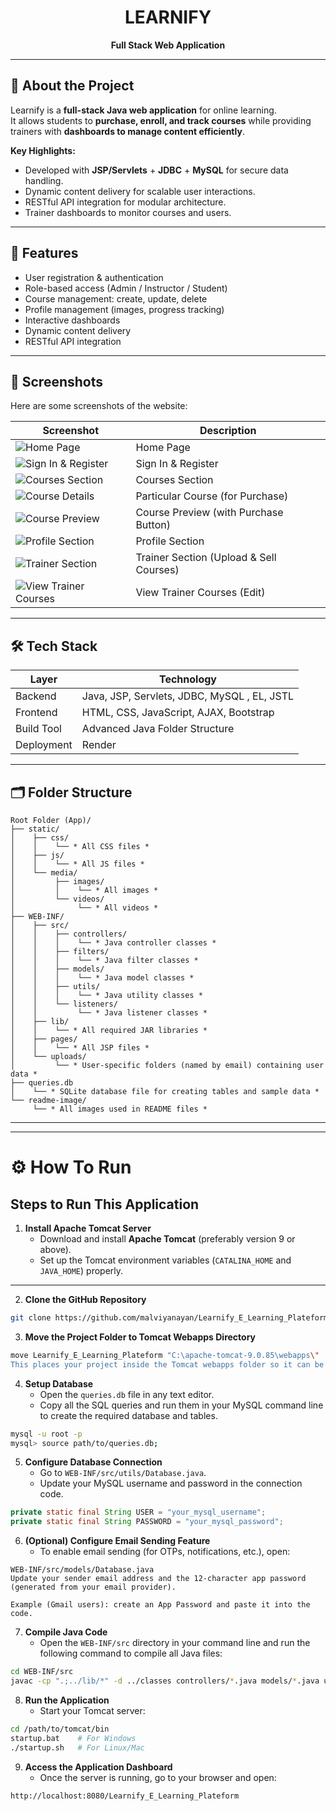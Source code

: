 <div align="center">

# LEARNIFY

**Full Stack Web Application**

</div>

---

## 📌 About the Project

Learnify is a **full-stack Java web application** for online learning.  
It allows students to **purchase, enroll, and track courses** while providing trainers with **dashboards to manage content efficiently**.

**Key Highlights:**

- Developed with **JSP/Servlets** + **JDBC** + **MySQL** for secure data handling.
- Dynamic content delivery for scalable user interactions.
- RESTful API integration for modular architecture.
- Trainer dashboards to monitor courses and users.

---

## 🚀 Features

- User registration & authentication
- Role-based access (Admin / Instructor / Student)
- Course management: create, update, delete
- Profile management (images, progress tracking)
- Interactive dashboards
- Dynamic content delivery
- RESTful API integration

---

## 📸 Screenshots

Here are some screenshots of the website:

| Screenshot | Description |
|------------|-------------|
| ![Home Page](readme_images/image5.png) | Home Page |
| ![Sign In & Register](readme_images/image6.png) | Sign In & Register |
| ![Courses Section](readme_images/image7.png) | Courses Section |
| ![Course Details](readme_images/image8.png) | Particular Course (for Purchase) |
| ![Course Preview](readme_images/image9.png) | Course Preview (with Purchase Button) |
| ![Profile Section](readme_images/image10.png) | Profile Section |
| ![Trainer Section](readme_images/image11.png) | Trainer Section (Upload & Sell Courses) |
| ![View Trainer Courses](readme_images/image12.png) | View Trainer Courses (Edit) |


---

## 🛠️ Tech Stack

| Layer      | Technology                                  |
| ---------- | ------------------------------------------- |
| Backend    | Java, JSP, Servlets, JDBC, MySQL , EL, JSTL |
| Frontend   | HTML, CSS, JavaScript, AJAX, Bootstrap      |
| Build Tool | Advanced Java Folder Structure              |
| Deployment | Render                                      |

---

## 🗂️ Folder Structure

```
Root Folder (App)/
├── static/
│    ├── css/
│    │    └── * All CSS files *
│    ├── js/
│    │    └── * All JS files *
│    └── media/
│         ├── images/
│         │    └── * All images *
│         └── videos/
│              └── * All videos *
├── WEB-INF/
│    ├── src/
│    │    ├── controllers/
│    │    │    └── * Java controller classes *
│    │    ├── filters/
│    │    │    └── * Java filter classes *
│    │    ├── models/
│    │    │    └── * Java model classes *
│    │    ├── utils/
│    │    │    └── * Java utility classes *
│    │    └── listeners/
│    │         └── * Java listener classes *
│    ├── lib/
│    │    └── * All required JAR libraries *
│    ├── pages/
│    │    └── * All JSP files *
│    └── uploads/
│         └── * User-specific folders (named by email) containing user data *
├── queries.db
│    └── * SQLite database file for creating tables and sample data *
└── readme-image/
     └── * All images used in README files *

```

---

<!-- ## 💾 User Data Storage

After registration, each user gets a dedicated folder under `APPLICATION_USERS`.  
This folder stores all important user-specific data:

- Course videos
- Profile images
- Other content

> Each folder is named after the username for organized and secure storage. -->

---

# ⚙️ How To Run

## Steps to Run This Application

1. **Install Apache Tomcat Server**
   - Download and install **Apache Tomcat** (preferably version 9 or above).
   - Set up the Tomcat environment variables (`CATALINA_HOME` and `JAVA_HOME`) properly.

---

2. **Clone the GitHub Repository**

```bash
git clone https://github.com/malviyanayan/Learnify_E_Learning_Plateform.git
```

3. **Move the Project Folder to Tomcat Webapps Directory**

```bash
move Learnify_E_Learning_Plateform "C:\apache-tomcat-9.0.85\webapps\"
This places your project inside the Tomcat webapps folder so it can be deployed automatically when the server starts.
```

4. **Setup Database**
   - Open the `queries.db` file in any text editor.
   - Copy all the SQL queries and run them in your MySQL command line to create the required database and tables.

````bash
mysql -u root -p
mysql> source path/to/queries.db;
````

5. **Configure Database Connection**
   - Go to `WEB-INF/src/utils/Database.java`.
   - Update your MySQL username and password in the connection code.
```java
private static final String USER = "your_mysql_username";
private static final String PASSWORD = "your_mysql_password";
```

6. **(Optional) Configure Email Sending Feature**  
   - To enable email sending (for OTPs, notifications, etc.), open:  
```text
WEB-INF/src/models/Database.java
Update your sender email address and the 12-character app password (generated from your email provider).

Example (Gmail users): create an App Password and paste it into the code.
```

7. **Compile Java Code**
   - Open the `WEB-INF/src` directory in your command line and run the following command to compile all Java files:
```bash
cd WEB-INF/src
javac -cp ".;../lib/*" -d ../classes controllers/*.java models/*.java utils/*.java listeners/*.java
```

8. **Run the Application**
   - Start your Tomcat server:
```bash
cd /path/to/tomcat/bin
startup.bat    # For Windows
./startup.sh   # For Linux/Mac
```

9. **Access the Application Dashboard**
   - Once the server is running, go to your browser and open:
```text
http://localhost:8080/Learnify_E_Learning_Plateform
```
